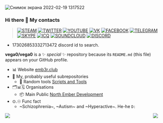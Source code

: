 ![Снимок экрана 2022-02-19 1317522](https://user-images.githubusercontent.com/6493857/154791240-2250b479-5f36-41ff-a2e7-f16e17dfb948.png)


### Hi there 👋 My contacts

> [![STEAM](https://icons.iconarchive.com/icons/froyoshark/enkel/32/Steam-icon.png)](https://steamcommunity.com/id/aselockd)
[![TWITTER](https://icons.iconarchive.com/icons/dakirby309/windows-8-metro/32/Web-Twitter-alt-2-Metro-icon.png)](https://twitter.com/aselockd)
[![YOUTUBE](https://icons.iconarchive.com/icons/dakirby309/windows-8-metro/32/Web-Youtube-alt-2-Metro-icon.png)](https://youtube.com/channel/UCby1U7eVfQOccOYRU6kr1BQ)
[![VK](https://user-images.githubusercontent.com/6493857/154789626-efe730d4-4484-4d54-a6d3-a97d0858b97b.png)](https://vk.com/aselockd)
[![FACEBOOK](https://download.seaicons.com/icons/danleech/simple/32/facebook-icon.png)](https://facebook.com/aselockd)
[![TELEGRAM](https://user-images.githubusercontent.com/6493857/154789665-443a199d-badb-43b2-91b9-95578b55c9b4.png)](https://t.me/aselockd)
[![SKYPE](https://icons.iconarchive.com/icons/danleech/simple/32/skype-icon.png)](https://join.skype.com/invite/CncYs5bSiwGX)
[![ICQ](https://icons.iconarchive.com/icons/martz90/hex/32/icq-icon.png)](https://icq.im/aselockd)
[![SOUNDCLOUD](https://icons.iconarchive.com/icons/designbolts/folded-social-media/32/SoundCloud-icon.png)](https://soundcloud.com/aselock-1)
[![DISCORD](https://user-images.githubusercontent.com/6493857/154789782-2102198b-41d7-4fce-a894-740f534ae580.png)](https://discord.id)
- 173026853332713472 discord id to search.


**vega0/vega0** is a ✨ _special_ ✨ repository because its `README.md` (this file) appears on your GitHub profile.

- 📊 Website [emb3r.club](http://emb3r.club/)
- 👀 My, probably useful subrepositories
  - 🎲 Random tools [Scripts and Tools](https://github.com/North-Ember-Development/custom-random-scripts-and-tools) 
- 🗂️📊🗓️ Organisations
  - 📦 Main Public [North Ember Development](https://github.com/North-Ember-Development)
- ⊙.☉ Func fact
  - ~Schizophrenia~, ~Autism~ and ~Hyperactive~. He-he `D:` 

<img align="right" src="https://github-readme-stats.vercel.app/api/top-langs/?username=vega0&theme=radical"/>
<img align="left" src="https://github-readme-stats.vercel.app/api?username=vega0&show_icons=true&theme=radical"/>
